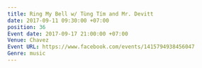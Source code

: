 ```yaml
---
title: Ring My Bell w/ Tùng Tím and Mr. Devitt
date: 2017-09-11 09:30:00 +07:00
position: 36
Event date: 2017-09-17 21:00:00 +07:00
Venue: Chavez
Event URL: https://www.facebook.com/events/1415794938456047
Genre: music
---
```


